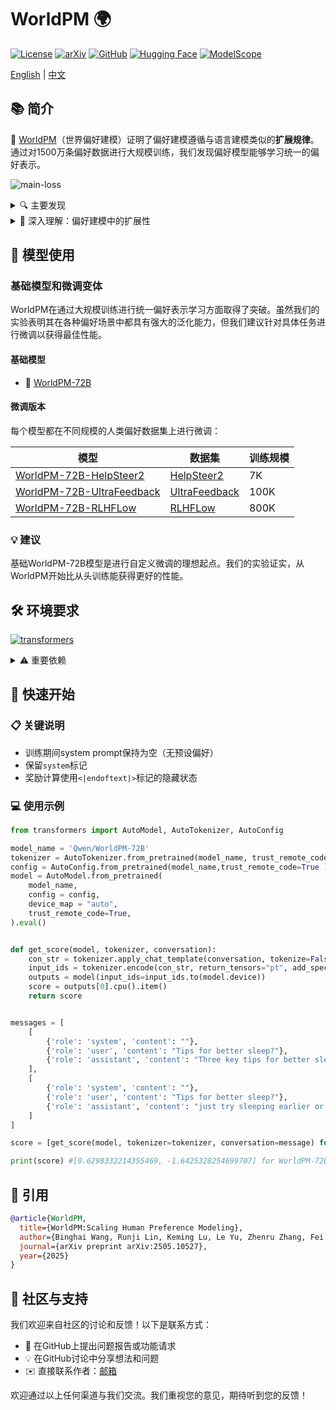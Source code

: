 # WorldPM 🌍
[![License](https://img.shields.io/badge/License-Apache%202.0-blue.svg)](https://opensource.org/licenses/Apache-2.0)
[![arXiv](https://img.shields.io/badge/arXiv-2505.10527-b31b1b.svg)](https://arxiv.org/abs/2505.10527)
[![GitHub](https://img.shields.io/badge/GitHub-WorldPM-4b32c3?logo=github)](https://github.com/QwenLM/WorldPM)
[![Hugging Face](https://img.shields.io/badge/🤗%20Hugging%20Face-yellow)](https://huggingface.co/Qwen/WorldPM-72B)
[![ModelScope](https://img.shields.io/badge/🤖%20ModelScope-purple)](https://modelscope.cn/models/Qwen/WorldPM-72B)

[English](./README.md) | [中文](./README_CN.md)
## 📚 简介
📄 [WorldPM](https://arxiv.org/abs/2505.10527)（世界偏好建模）证明了偏好建模遵循与语言建模类似的**扩展规律**。通过对1500万条偏好数据进行大规模训练，我们发现偏好模型能够学习统一的偏好表示。

![main-loss](http://qianwen-res.oss-accelerate-overseas.aliyuncs.com/WorldPM/main-loss.png)

<details>
<summary>🔍 主要发现</summary>

* **在对抗性评估中，测试损失呈现幂律下降**，表明模型在识别有意图错误和表面完善但不相关或不完整的回复方面的能力得到提升。
* **客观指标显示出涌现现象**，更大的模型在更多基准测试中表现出测试损失的幂律下降。WorldPM代表了一个具有挑战性的任务，需要更大的模型来获取客观知识的偏好，这表明它具有巨大的进步潜力。
* **主观评估没有显示明显的扩展趋势。** 我们从风格偏好的角度分析了潜在原因。虽然WorldPM在扩展过程中变得更加风格中性，但一些主观评估表现出风格偏好，导致评估性能降低。

</details>


<details>
<summary>🤔 深入理解：偏好建模中的扩展性</summary>

## 为什么主观领域不具有扩展性

在我们的偏好建模扩展实验中，我们观察到客观领域有明显的扩展趋势，但主观领域没有。我们将其归因于主观评估的多维特性——评估结果本质上是多个维度的平均值。这导致某些维度呈现正向扩展，而其他维度呈现负向扩展，最终表现为整体缺乏扩展性。值得注意的是，正如论文所述，对于某些表面层面的维度（如风格），WorldPM克服了这些偏见，导致评估分数显著降低。

## 为什么偏好建模是可扩展的

<details>
<summary>💡 关键见解</summary>

偏好建模的可扩展性可能看起来违反直觉，主要有两个顾虑：

1. **任务视角**：偏好建模似乎过于简单，只有二元信号（表示哪个回应更受偏好），导致监督信号稀疏。

2. **数据视角**：人类论坛数据看起来嘈杂且似乎难以扩展。

### 应对这些顾虑

**关于稀疏监督：**
考虑为什么下一个词预测能成功建模语言——为了准确预测下一个词（例如，90%的概率），语言模型必须理解全面的语言规则。同样，为了成功预测90%的偏好数据集标签，模型必须学习足够通用的人类偏好表示。

**关于嘈杂数据：**
噪声指的是标签或监督信号中的表面随机性。然而，由于论坛数据代表真实的人类标注，它本质上包含自己的合理性。即使个体人类智能无法辨别其中的模式，强大的语言模型也能发现潜在结构。

### 主要结论
神经网络的可扩展性既不依赖于密集的监督信号，也不依赖于精确的监督信号。只要监督信号合理且具有挑战性，扩展就是可能的——尽管密集和精确的信号会加速收敛过程。

</details>
</details>

## 🎯 模型使用

### 基础模型和微调变体

WorldPM在通过大规模训练进行统一偏好表示学习方面取得了突破。虽然我们的实验表明其在各种偏好场景中都具有强大的泛化能力，但我们建议针对具体任务进行微调以获得最佳性能。

#### 基础模型
- 🌟 [WorldPM-72B](https://modelscope.cn/models/Qwen/WorldPM-72B)

#### 微调版本
每个模型都在不同规模的人类偏好数据集上进行微调：

| 模型 | 数据集 | 训练规模 |
|-------|---------|-------|
| [WorldPM-72B-HelpSteer2](https://modelscope.cn/models/Qwen/WorldPM-72B-HelpSteer2) | [HelpSteer2](https://huggingface.co/datasets/nvidia/HelpSteer2) | 7K |
| [WorldPM-72B-UltraFeedback](https://modelscope.cn/models/Qwen/WorldPM-72B-UltraFeedback) | [UltraFeedback](https://huggingface.co/datasets/openbmb/UltraFeedback) | 100K |
| [WorldPM-72B-RLHFLow](https://modelscope.cn/models/Qwen/WorldPM-72B-RLHFLow) | [RLHFLow](https://huggingface.co/datasets/RLHFlow/pair_data_v2_80K_wsafety) | 800K |

### 💡 建议
基础WorldPM-72B模型是进行自定义微调的理想起点。我们的实验证实，从WorldPM开始比从头训练能获得更好的性能。

## 🛠️ 环境要求

[![transformers](https://img.shields.io/badge/transformers-≥4.40.0-green.svg)](https://github.com/huggingface/transformers)

<details>
<summary>⚠️ 重要依赖</summary>

- 必需：`transformers>=4.40.0`
- 推荐：最新版本的`transformers`

> **警告**：版本要求至关重要，因为Qwen2.5集成从`transformers 4.37.0`开始

有关GPU要求和性能指标，请查看[Qwen2基准测试结果](https://qwen.readthedocs.io/en/latest/benchmark/speed_benchmark.html)。

</details>

## 🚀 快速开始

### 📋 关键说明
- 训练期间system prompt保持为空（无预设偏好）
- 保留`system`标记
- 奖励计算使用`<|endoftext|>`标记的隐藏状态

### 💻 使用示例

```python
from transformers import AutoModel, AutoTokenizer, AutoConfig

model_name = 'Qwen/WorldPM-72B'
tokenizer = AutoTokenizer.from_pretrained(model_name, trust_remote_code=True)
config = AutoConfig.from_pretrained(model_name,trust_remote_code=True )
model = AutoModel.from_pretrained(
    model_name, 
    config = config, 
    device_map = "auto", 
    trust_remote_code=True,
).eval()


def get_score(model, tokenizer, conversation):
    con_str = tokenizer.apply_chat_template(conversation, tokenize=False, add_generation_prompt=False)
    input_ids = tokenizer.encode(con_str, return_tensors="pt", add_special_tokens=False)
    outputs = model(input_ids=input_ids.to(model.device))
    score = outputs[0].cpu().item()
    return score


messages = [
    [
        {'role': 'system', 'content': ""},
        {'role': 'user', 'content': "Tips for better sleep?"},
        {'role': 'assistant', 'content': "Three key tips for better sleep:\n1. Set a consistent bedtime and wake-up schedule\n2. Avoid screens 1 hour before bed\n3. Keep your bedroom cool and dark\n\nStart with these habits and you should notice improvement within a week."}
    ],
    [
        {'role': 'system', 'content': ""},
        {'role': 'user', 'content': "Tips for better sleep?"},
        {'role': 'assistant', 'content': "just try sleeping earlier or take some pills if u cant sleep lol. maybe watch tv until u get tired idk"}
    ]
]

score = [get_score(model, tokenizer=tokenizer, conversation=message) for message in messages]

print(score) #[0.6298332214355469, -1.6425328254699707] for WorldPM-72B
```

## 📝 引用

```bibtex
@article{WorldPM,
  title={WorldPM:Scaling Human Preference Modeling}, 
  author={Binghai Wang, Runji Lin, Keming Lu, Le Yu, Zhenru Zhang, Fei Huang, Chujie Zheng, Kai Dang, Yang Fan, Xingzhang Ren, An Yang, Dayiheng Liu, Tao Gui, Qi Zhang, Xuanjing Huang, Yu-Gang Jiang, Bowen Yu, Jingren Zhou, and Junyang Lin},
  journal={arXiv preprint arXiv:2505.10527},
  year={2025}
}
```

## 🤝 社区与支持

我们欢迎来自社区的讨论和反馈！以下是联系方式：

- 📝 在GitHub上提出问题报告或功能请求
- 💡 在GitHub讨论中分享想法和问题
- ✉️ 直接联系作者：[邮箱](mailto:refrain.wbh@gmail.com)

欢迎通过以上任何渠道与我们交流。我们重视您的意见，期待听到您的反馈！
